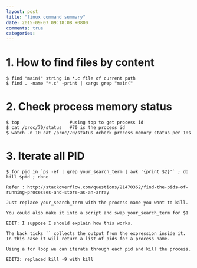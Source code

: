 ```yaml
---
layout: post
title: "linux command summary"
date: 2015-09-07 09:18:08 +0800
comments: true
categories: 
---
```


# 1. How to find files by content #
	$ find "main(" string in *.c file of current path
	$ find . -name "*.c" -print | xargs grep "main("

# 2. Check process memory status #
	$ top 					#using top to get process id
	$ cat /proc/70/status	#70 is the process id
	$ watch -n 10 cat /proc/70/status #check process memory status per 10s

# 3. Iterate all PID #
	$ for pid in `ps -ef | grep your_search_term | awk '{print $2}'` ; do kill $pid ; done

	Refer : http://stackoverflow.com/questions/21470362/find-the-pids-of-running-processes-and-store-as-an-array

	Just replace your_search_term with the process name you want to kill.

	You could also make it into a script and swap your_search_term for $1

	EDIT: I suppose I should explain how this works.

	The back ticks `` collects the output from the expression inside it. In this case it will return a list of pids for a process name.

	Using a for loop we can iterate through each pid and kill the process.

	EDIT2: replaced kill -9 with kill